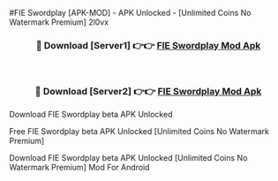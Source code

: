 #FIE Swordplay [APK-MOD] - APK Unlocked - [Unlimited Coins No Watermark Premium] 2l0vx



<div align="center">

<h3>🔴 Download [Server1] 👉👉 <a href="https://momento.my/?title=FIE_Swordplay">FIE Swordplay Mod Apk</a></h3><br>

<h3>🔴 Download [Server2] 👉👉 <a href="https://momento.my/?title=FIE_Swordplay">FIE Swordplay Mod Apk</a></h3>
</div>



Download FIE Swordplay beta APK Unlocked

Free FIE Swordplay beta APK Unlocked [Unlimited Coins No Watermark Premium]

Download FIE Swordplay beta APK Unlocked [Unlimited Coins No Watermark Premium] Mod For Android
